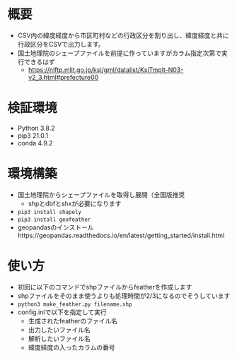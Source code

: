 # 概要
* CSV内の緯度経度から市区町村などの行政区分を割り出し、緯度経度と共に行政区分をCSVで出力します。
* 国土地理院のシェープファイルを前提に作っていますがカラム指定次第で実行できるはず
  * https://nlftp.mlit.go.jp/ksj/gml/datalist/KsjTmplt-N03-v2_3.html#prefecture00

# 検証環境
* Python 3.8.2
* pip3 21.0.1
* conda 4.9.2

# 環境構築
* 国土地理院からシェープファイルを取得し展開（全国版推奨
  * shpとdbfとshxが必要になります 
* `pip3 install shapely`
* `pip3 install geofeather`
* geopandasのインストールhttps://geopandas.readthedocs.io/en/latest/getting_started/install.html 

# 使い方
* 初回に以下のコマンドでshpファイルからfeatherを作成します
 * shpファイルをそのまま使うよりも処理時間が2/3になるのでそうしています
 * `python3 make_feather.py filename.shp `
* config.iniで以下を指定して実行
  * 生成されたfeatherのファイル名
  * 出力したいファイル名
  * 解析したいファイル名
  * 緯度経度の入ったカラムの番号
